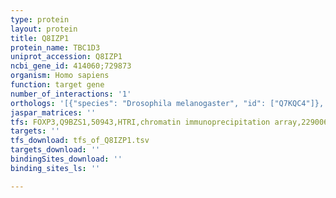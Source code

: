 ```yaml
---
type: protein
layout: protein
title: Q8IZP1
protein_name: TBC1D3
uniprot_accession: Q8IZP1
ncbi_gene_id: 414060;729873
organism: Homo sapiens
function: target gene
number_of_interactions: '1'
orthologs: '[{"species": "Drosophila melanogaster", "id": ["Q7KQC4"]}, {"species": "Danio rerio", "id": ["Q5VSE2"]}]'
jaspar_matrices: ''
tfs: FOXP3,Q9BZS1,50943,HTRI,chromatin immunoprecipitation array,22900683%5Buid%5D+OR+20554955%5Buid%5D,No
targets: ''
tfs_download: tfs_of_Q8IZP1.tsv
targets_download: ''
bindingSites_download: ''
binding_sites_ls: ''

---
```

